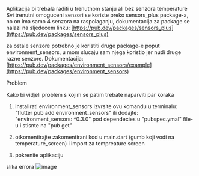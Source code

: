 Aplikacija bi trebala raditi u trenutnom stanju ali bez senzora temperature
Svi trenutni omoguceni senzori se koriste preko sensors_plus package-a, no on ima samo 4 senzora na raspolaganju, dokumentacija za package se nalazi na sljedecem linku:
[https://pub.dev/packages/sensors_plus](https://pub.dev/packages/sensors_plus)

za ostale senzore potrebno je koristiti druge package-e poput environment_sensors, u mom slucaju sam njega koristio jer nudi druge razne senzore. Dokumentacija:
[https://pub.dev/packages/environment_sensors/example](https://pub.dev/packages/environment_sensors)

Problem

Kako bi vidjeli problem s kojim se patim trebate naparviti par koraka

1. instalirati environment_sensors
   izvrsite ovu komandu u terminalu:
   "flutter pub add environment_sensors"
   ili dodajte: "environment_sensors: ^0.3.0" pod dependecies u "pubspec.ymal" file-u i stisnte na "pub get"

3. otkomentirajte zakomentirani kod u main.dart (gumb koji vodi na temperature_screen) i import za tempreature screen

4. pokrenite aplikaciju

slika errora
![image](https://github.com/user-attachments/assets/16e379f2-7ac1-481b-8965-573e58463c5b)
